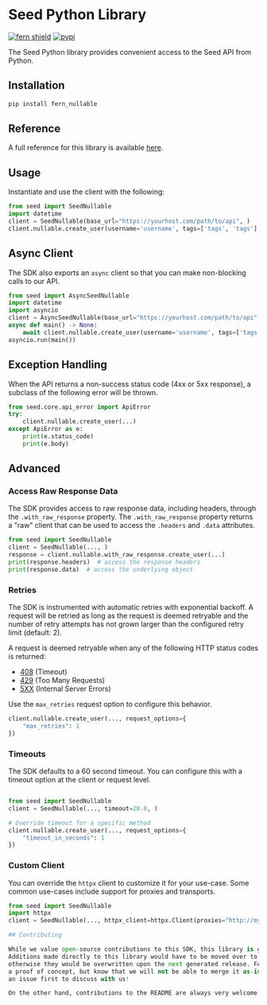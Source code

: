 # Seed Python Library

[![fern shield](https://img.shields.io/badge/%F0%9F%8C%BF-Built%20with%20Fern-brightgreen)](https://buildwithfern.com?utm_source=github&utm_medium=github&utm_campaign=readme&utm_source=Seed%2FPython)
[![pypi](https://img.shields.io/pypi/v/fern_nullable)](https://pypi.python.org/pypi/fern_nullable)

The Seed Python library provides convenient access to the Seed API from Python.

## Installation

```sh
pip install fern_nullable
```

## Reference

A full reference for this library is available [here](./reference.md).

## Usage

Instantiate and use the client with the following:

```python
from seed import SeedNullable
import datetime
client = SeedNullable(base_url="https://yourhost.com/path/to/api", )
client.nullable.create_user(username='username', tags=['tags', 'tags'], metadata={'created_at': datetime.datetime.fromisoformat("2024-01-15 09:30:00+00:00", ), 'updated_at': datetime.datetime.fromisoformat("2024-01-15 09:30:00+00:00", ), 'avatar': 'avatar', 'activated': True, 'status': {'type': 'active'}, 'values': {'values': 'values'}}, avatar='avatar', )
```

## Async Client

The SDK also exports an `async` client so that you can make non-blocking calls to our API.

```python
from seed import AsyncSeedNullable
import datetime
import asyncio
client = AsyncSeedNullable(base_url="https://yourhost.com/path/to/api", )
async def main() -> None:
    await client.nullable.create_user(username='username', tags=['tags', 'tags'], metadata={'created_at': datetime.datetime.fromisoformat("2024-01-15 09:30:00+00:00", ), 'updated_at': datetime.datetime.fromisoformat("2024-01-15 09:30:00+00:00", ), 'avatar': 'avatar', 'activated': True, 'status': {'type': 'active'}, 'values': {'values': 'values'}}, avatar='avatar', )
asyncio.run(main())
```

## Exception Handling

When the API returns a non-success status code (4xx or 5xx response), a subclass of the following error
will be thrown.

```python
from seed.core.api_error import ApiError
try:
    client.nullable.create_user(...)
except ApiError as e:
    print(e.status_code)
    print(e.body)
```

## Advanced

### Access Raw Response Data

The SDK provides access to raw response data, including headers, through the `.with_raw_response` property.
The `.with_raw_response` property returns a "raw" client that can be used to access the `.headers` and `.data` attributes.

```python
from seed import SeedNullable
client = SeedNullable(..., )
response = client.nullable.with_raw_response.create_user(...)
print(response.headers)  # access the response headers
print(response.data)  # access the underlying object
```

### Retries

The SDK is instrumented with automatic retries with exponential backoff. A request will be retried as long
as the request is deemed retryable and the number of retry attempts has not grown larger than the configured
retry limit (default: 2).

A request is deemed retryable when any of the following HTTP status codes is returned:

- [408](https://developer.mozilla.org/en-US/docs/Web/HTTP/Status/408) (Timeout)
- [429](https://developer.mozilla.org/en-US/docs/Web/HTTP/Status/429) (Too Many Requests)
- [5XX](https://developer.mozilla.org/en-US/docs/Web/HTTP/Status/500) (Internal Server Errors)

Use the `max_retries` request option to configure this behavior.

```python
client.nullable.create_user(..., request_options={
    "max_retries": 1
})
```

### Timeouts

The SDK defaults to a 60 second timeout. You can configure this with a timeout option at the client or request level.

```python

from seed import SeedNullable
client = SeedNullable(..., timeout=20.0, )

# Override timeout for a specific method
client.nullable.create_user(..., request_options={
    "timeout_in_seconds": 1
})
```

### Custom Client

You can override the `httpx` client to customize it for your use-case. Some common use-cases include support for proxies
and transports.

```python
from seed import SeedNullable
import httpx
client = SeedNullable(..., httpx_client=httpx.Client(proxies="http://my.test.proxy.example.com", transport=httpx.HTTPTransport(local_address="0.0.0.0"), ))```

## Contributing

While we value open-source contributions to this SDK, this library is generated programmatically.
Additions made directly to this library would have to be moved over to our generation code,
otherwise they would be overwritten upon the next generated release. Feel free to open a PR as
a proof of concept, but know that we will not be able to merge it as-is. We suggest opening
an issue first to discuss with us!

On the other hand, contributions to the README are always very welcome!

